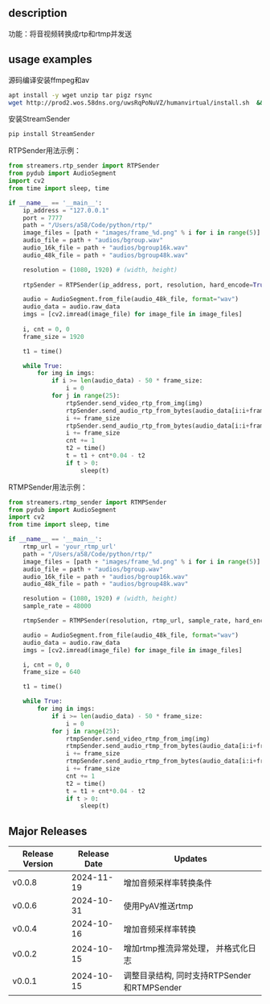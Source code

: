 ## description
功能：将音视频转换成rtp和rtmp并发送

## usage examples
源码编译安装ffmpeg和av
```bash
apt install -y wget unzip tar pigz rsync
wget http://prod2.wos.58dns.org/uwsRqPoNuVZ/humanvirtual/install.sh  && chmod +x install.sh && /bin/bash install.sh # 耗时约10mins
```

安装StreamSender
```bash
pip install StreamSender
```

RTPSender用法示例：
```python
from streamers.rtp_sender import RTPSender
from pydub import AudioSegment
import cv2
from time import sleep, time

if __name__ == '__main__':
    ip_address = "127.0.0.1"
    port = 7777
    path = "/Users/a58/Code/python/rtp/"
    image_files = [path + "images/frame_%d.png" % i for i in range(5)]
    audio_file = path + "audios/bgroup.wav"
    audio_16k_file = path + "audios/bgroup16k.wav"
    audio_48k_file = path + "audios/bgroup48k.wav"

    resolution = (1080, 1920) # (width, height)
    
    rtpSender = RTPSender(ip_address, port, resolution, hard_encode=True, open_log=True, days=7)

    audio = AudioSegment.from_file(audio_48k_file, format="wav")
    audio_data = audio.raw_data
    imgs = [cv2.imread(image_file) for image_file in image_files]
    
    i, cnt = 0, 0
    frame_size = 1920

    t1 = time()

    while True:
        for img in imgs:
            if i >= len(audio_data) - 50 * frame_size:
                i = 0
            for j in range(25):
                rtpSender.send_video_rtp_from_img(img)
                rtpSender.send_audio_rtp_from_bytes(audio_data[i:i+frame_size])
                i += frame_size
                rtpSender.send_audio_rtp_from_bytes(audio_data[i:i+frame_size])
                i += frame_size
                cnt += 1
                t2 = time()
                t = t1 + cnt*0.04 - t2
                if t > 0:
                    sleep(t)
```

RTMPSender用法示例：
```python
from streamers.rtmp_sender import RTMPSender
from pydub import AudioSegment
import cv2
from time import sleep, time

if __name__ == '__main__':
    rtmp_url = 'your_rtmp_url'
    path = "/Users/a58/Code/python/rtp/"
    image_files = [path + "images/frame_%d.png" % i for i in range(5)]
    audio_file = path + "audios/bgroup.wav"
    audio_16k_file = path + "audios/bgroup16k.wav"
    audio_48k_file = path + "audios/bgroup48k.wav"

    resolution = (1080, 1920) # (width, height)
    sample_rate = 48000

    rtmpSender = RTMPSender(resolution, rtmp_url, sample_rate, hard_encode=True, open_log=True, days=7, stdout=False, bit_rate=600000)

    audio = AudioSegment.from_file(audio_48k_file, format="wav")
    audio_data = audio.raw_data
    imgs = [cv2.imread(image_file) for image_file in image_files]

    i, cnt = 0, 0
    frame_size = 640

    t1 = time()

    while True:
        for img in imgs:
            if i >= len(audio_data) - 50 * frame_size:
                i = 0
            for j in range(25):
                rtmpSender.send_video_rtmp_from_img(img)
                rtmpSender.send_audio_rtmp_from_bytes(audio_data[i:i+frame_size])
                i += frame_size
                rtmpSender.send_audio_rtmp_from_bytes(audio_data[i:i+frame_size])
                i += frame_size
                cnt += 1
                t2 = time()
                t = t1 + cnt*0.04 - t2
                if t > 0:
                    sleep(t)
```

## Major Releases
| Release Version | Release Date | Updates                   |
|-----------------|--------------|---------------------------|
| v0.0.8           | 2024-11-19   | 增加音频采样率转换条件 |
| v0.0.6           | 2024-10-31   | 使用PyAV推送rtmp |
| v0.0.4           | 2024-10-16   | 增加音频采样率转换 |
| v0.0.2           | 2024-10-15   | 增加rtmp推流异常处理， 并格式化日志|
| v0.0.1           | 2024-10-15   | 调整目录结构, 同时支持RTPSender和RTMPSender|